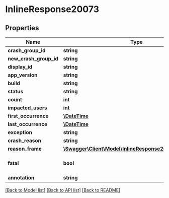 # InlineResponse20073

## Properties
Name | Type | Description | Notes
------------ | ------------- | ------------- | -------------
**crash_group_id** | **string** |  | 
**new_crash_group_id** | **string** |  | 
**display_id** | **string** |  | 
**app_version** | **string** |  | 
**build** | **string** |  | 
**status** | **string** |  | 
**count** | **int** |  | 
**impacted_users** | **int** |  | [optional] 
**first_occurrence** | [**\DateTime**](\DateTime.md) |  | 
**last_occurrence** | [**\DateTime**](\DateTime.md) |  | 
**exception** | **string** |  | [optional] 
**crash_reason** | **string** |  | 
**reason_frame** | [**\Swagger\Client\Model\InlineResponse20073ReasonFrame**](InlineResponse20073ReasonFrame.md) |  | [optional] 
**fatal** | **bool** | Crash or handled exception | 
**annotation** | **string** |  | 

[[Back to Model list]](../README.md#documentation-for-models) [[Back to API list]](../README.md#documentation-for-api-endpoints) [[Back to README]](../README.md)


